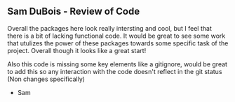 ## Sam DuBois - Review of Code

Overall the packages here look really intersting and cool, but I feel that there is a bit of lacking functional code. It would be great to see some work that utulizes the power of these packages towards some specific task of the project. Overall though it looks like a great start!

Also this code is missing some key elements like a gitignore, would be great to add this so any interaction with the code doesn't reflect in the git status (Non changes specifically)

- Sam
